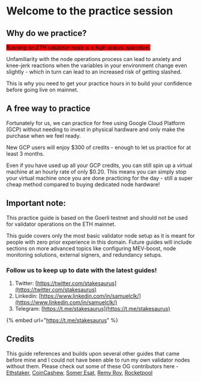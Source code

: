 # Welcome to the practice session

## Why do we practice?

_<mark style="background-color:red;">Running an ETH validator node is a high stakes operation.</mark>_&#x20;

Unfamiliarity with the node operations process can lead to anxiety and knee-jerk reactions when the variables in your environment change even slightly - which in turn can lead to an increased risk of getting slashed.&#x20;

This is why you need to get your practice hours in to build your confidence before going live on mainnet.

## A free way to practice

Fortunately for us, we can practice for free using Google Cloud Platform (GCP) without needing to invest in physical hardware and only make the purchase when we feel ready.

New GCP users will enjoy $300 of credits - enough to let us practice for at least 3 months.

Even if you have used up all your GCP credits, you can still spin up a virtual machine at an hourly rate of only $0.20. This means you can simply stop your virtual machine once you are done practicing for the day - still a super cheap method compared to buying dedicated node hardware!

## Important note:

This practice guide is based on the Goerli testnet and should not be used for validator operations on the ETH mainnet.

This guide covers only the most basic validator node setup as it is meant for people with zero prior experience in this domain. Future guides will include sections on more advanced topics like configuring MEV-boost, node monitoring solutions, external signers, and redundancy setups.

### **Follow us to keep up to date with the latest guides!**

1. Twitter: [https://twitter.com/stakesaurus](https://twitter.com/stakesaurus)
2. Linkedin: [https://www.linkedin.com/in/samuelclk/](https://www.linkedin.com/in/samuelclk/)
3. Telegram: [https://t.me/stakesaurus](https://t.me/stakesaurus)

{% embed url="https://t.me/stakesaurus" %}

## Credits

This guide references and builds upon several other guides that came before mine and I could not have been able to run my own validator nodes without them. Please check out some of these OG contributors here - [Ethstaker](https://docs.ethstaker.cc/ethstaker-knowledge-base/), [CoinCashew](https://www.coincashew.com/coins/overview-eth/guide-or-how-to-setup-a-validator-on-eth2-mainnet), [Somer Esat](https://github.com/SomerEsat/ethereum-staking-guides), [Remy Roy](https://github.com/eth-educators/ethstaker-guides/blob/main/prepare-for-the-merge.md), [Rocketpool ](https://docs.rocketpool.net/guides/)
